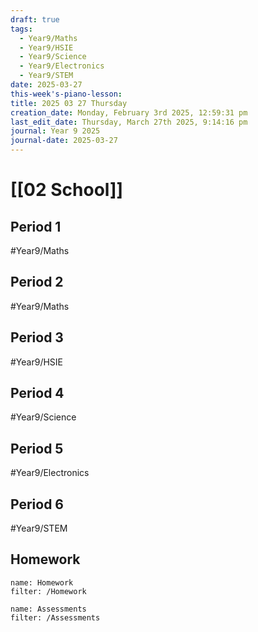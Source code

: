 ```yaml
---
draft: true
tags:
  - Year9/Maths
  - Year9/HSIE
  - Year9/Science
  - Year9/Electronics
  - Year9/STEM
date: 2025-03-27
this-week's-piano-lesson: 
title: 2025 03 27 Thursday
creation_date: Monday, February 3rd 2025, 12:59:31 pm
last_edit_date: Thursday, March 27th 2025, 9:14:16 pm
journal: Year 9 2025
journal-date: 2025-03-27
---
```


# [[02 School]]

## Period 1

#Year9/Maths

## Period 2

#Year9/Maths

## Period 3

#Year9/HSIE

## Period 4

#Year9/Science

## Period 5

#Year9/Electronics

## Period 6

#Year9/STEM

## Homework

```todoist
name: Homework
filter: /Homework
```

```todoist
name: Assessments
filter: /Assessments
```
